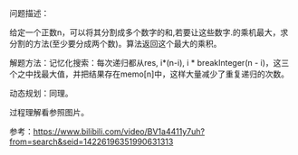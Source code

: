 

问题描述：

给定一个正数n，可以将其分割成多个数字的和,若要让这些数字.的乘机最大，求分割的方法(至少要分成两个数)。算法返回这个最大的乘积。

解题方法：记忆化搜索：每次递归都从res, i*(n-i), i * breakInteger(n - i)，这三个之中找最大值，并把结果存在memo[n]中，这样大量减少了重复递归的次数。

动态规划：同理。

过程理解看参照图片。

参考：https://www.bilibili.com/video/BV1a4411y7uh?from=search&seid=14226196351990631313

